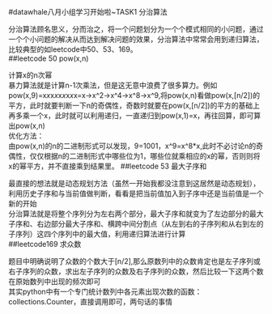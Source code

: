 #datawhale八月小组学习开始啦~TASK1 分治算法

分治算法顾名思义，分而治之，将一个问题划分为一个个模式相同的小问题，通过一个个小问题的解决从而达到解决问题的效果，分治算法中常常会用到递归算法，比较典型的如leetcode中50、53、169。<br>
##leetcode 50 pow(x,n)

计算x的n次幂<br>
暴力算法就是计算n-1次乘法，但是这无意中浪费了很多算力。例如pow(x,9)=x*x*x*x*x*x*x*x*x=x->x^2->x^4->x^8->x^9,将pow(x,n)看做pow(x,[n/2])的平方，此时就要判断一下n的奇偶性，奇数时就要在pow(x,[n/2])的平方的基础上再多乘一个x，此时就可以利用递归，一直递归到pow(x,1)=x，再往回算，即可算出pow(x,n)<br>
优化方法：<br>
由pow(x,n)的n的二进制形式可以发现，9=1001，x^9=x^8*x,此时不必讨论n的奇偶性，仅仅根据n的二进制形式中哪些位为1，哪些位就乘相应的x的幂，否则则将x的幂平方，并不直接乘到结果里。
##leetcode 53 最大子序和

最直接的想法就是动态规划方法（虽然一开始我都没注意到这居然是动态规划），利用历史子序和与当前值做判断，看看是把当前值加入到子序中还是当前值是一个新的开始<br>
分治算法就是将整个序列分为左右两个部分，最大子序和就变为了左边部分的最大子序和、右边部分最大子序和、横跨中间分割点（从左到右的子序列和从右到左的子序列）这四个序列中的最大值，利用递归算法进行计算<br>
##leetcode169 求众数

题目中明确说明了众数的个数大于[n/2],那么原数列中的众数肯定也是左子序列或右子序列的众数，求出左子序列的众数及右子序列的众数，然后比较一下这两个数在原始数列中出现的频次即可<br>
其实python中有一个专门统计数列中各元素出现次数的函数：collections.Counter，直接调用即可，两句话的事情<br>
